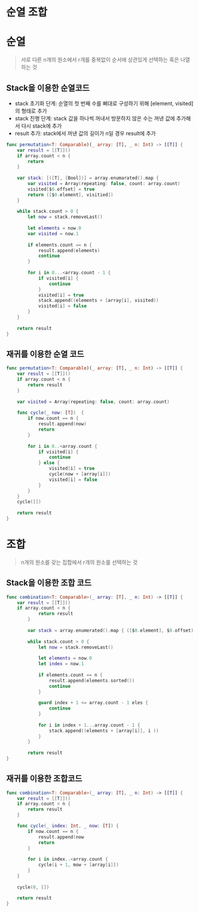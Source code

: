 # 순열 조합

# 순열

> 서로 다른 n개의 원소에서 r개를 중복없이 순서에 상관있게 선택하는 혹은 나열하는 것

## Stack을 이용한 순열코드 
- stack 초기화 단계: 순열의 첫 번째 수를 뻐대로 구성하기 위해 [element, visited]의 형태로 추가
- stack 진행 단계: stack 값을 하나씩 꺼내서 방문하지 않은 수는 꺼낸 값에 추가해서 다시 stack에 추가
- result 추가: stack에서 꺼낸 값의 길이가 n일 경우 result에 추가

```swift
func permutation<T: Comparable)(_ array: [T], _ n: Int) -> [[T]] {
	var result = [[T]]()
	if array.count < n { 
		return 
	}
	
	var stack: [([T], [Bool])] = array.enumarated().map {
		var visited = Array(repeating: false, count: array.count)
		visited[$0.offset] = true
		return ([$0.element], visitied])
	}
	
	while stack.count > 0 {
		let now = stack.removeLast()
		
		let elements = now.0
		var visited = now.1
		
		if elements.count == n {
			result.append(elements)
			continue
		}
		
		for i in 0...<array.count - 1 {
			if visited[i] { 
				continue
			}
			visited[i] = true
			stack.append((elements + [array[i], visited))
			visited[i] = false
 		}
	}
	
	return result
}

```

## 재귀를 이용한 순열 코드

```swift
func permutation<T: Comparable)(_ array: [T], _ n: Int) -> [[T]] {
	var result = [[T]]()
	if array.count < n {
		return result 
	}
	
	var visited = Array(repeating: false, count: array.count)
	
	func cycle(_ now: [T])  {
		if now.count == n {
			result.append(now)
			return 
		}
		
		for i in 0..<array.count {
			if visited[i] {
				continue
			} else {
				visited[i] = true
				cycle(now + [array[i]])
				visited[i] = false
			}
		}
	}
	cycle([])
	
	return result 
}
```

# 조합

> n개의 원소를 갖는 집합에서 r개의 원소를 선택하는 것 

## Stack을 이용한 조합 코드

```swift 
func combination<T: Comparable>(_ array: [T], _ n: Int) -> [[T]] {
	var result = [[T]]()
	if array.count < n { 
        	return result 
        }
        
        var stack = array.enumerated().map { ([$0.element], $0.offset) }
        
        while stack.count > 0 {
        	let now = stack.removeLast()
        	
        	let elements = now.0
        	let index = now.1
        	
        	if elements.count == n {
        		result.append(elements.sorted())
        		continue
        	}
        	
        	guard index + 1 <= array.count - 1 eles {
        		continue
        	}
        	
        	for i in index + 1...array.count - 1 {
        		stack.append((elements + [array[i]], i ))
        	}
        }
        
        return result
}

```
## 재귀를 이용한 조합코드 

```swift 
func combination<T: Comparable>(_ array: [T], _ n: Int) -> [[T]] {
	var result = [[T]]()
	if array.count < n {
		return result 
	}

	func cycle(_ index: Int, _ now: [T]) {
		if now.count == n {
			result.append(now
			return
		}
		
		for i in index..<array.count {
			cycle(i + 1, mow + [array[i]]) 
		} 
	}
	
	cycle(0, [])
	
	return result 
}
```












